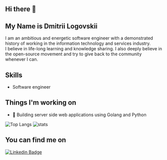 ## Hi there 👋

## My Name is Dmitrii Logovskii

I am an ambitious and energetic software engineer with a demonstrated history of working in the information technology and services industry.<br>
I believe in life-long learning and knowledge sharing. I also deeply believe in the open-source movement and try to give back to the community whenever I can.

## Skills
* Software engineer

## Things I'm working on
- 🔭 Building server side web applications using Golang and Python

![Top Langs](https://github-readme-stats.vercel.app/api/top-langs/?username=dzaytsev91&count_private=true)
![stats](https://github-readme-stats.vercel.app/api?username=dzaytsev91&count_private=true)

## You can find me on
[![Linkedin Badge](https://img.shields.io/badge/-LinkedIn-blue?style=flat-square&logo=Linkedin&logoColor=white&link=https://www.linkedin.com/in/lucas-bittencourt/)](https://www.linkedin.com/in/dzaytsev91)<br>
